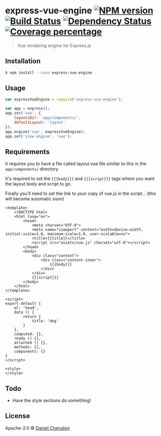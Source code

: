 
# express-vue-engine [![NPM version][npm-image]][npm-url] [![Build Status][travis-image]][travis-url] [![Dependency Status][daviddm-image]][daviddm-url] [![Coverage percentage][coveralls-image]][coveralls-url]
> Vue rendering engine for Express.js

## Installation

```sh
$ npm install --save express-vue-engine
```

## Usage

```js
var expressVueEngine = require('express-vue-engine');

var app = express();
app.set('vue', {
    layoutsDir: 'app/components/',
    defaultLayout: 'layout'
});
app.engine('vue', expressVueEngine);
app.set('view engine', 'vue');
```

## Requirements

It requires you to have a file called layout.vue file similar to this in the `app/components/` directory

It's required to set the `{{{body}}}` and `{{{script}}}` tags where you want the layout body and script to go.

Finally you'll need to set the link to your copy of vue.js in the script... (this will become automatic soon)

```vue
<template>
    <!DOCTYPE html>
    <html lang="en">
        <head>
            <meta charset="UTF-8">
            <meta name="viewport" content="width=device-width, initial-scale=1.0, maximum-scale=1.0, user-scalable=no">
            <title>{{title}}</title>
            <script src="assets/vue.js" charset="utf-8"></script>
        </head>
        <body>
            <div class="content">
                <div class="content-inner">
                    {{{body}}}
                </div>
            </div>
            {{{script}}}
        </body>
    </html>
</template>

<script>
export default {
    el: 'head',
    data () {
        return {
            title: 'dog'
        }
    },
    computed: {},
    ready () {},
    attached () {},
    methods: {},
    components: {}
}
</script>

<style>
</style>
```

## Todo

- Have the style sections do something!

## License

Apache-2.0 © [Daniel Cherubini](https://cherubini.casa)


[npm-image]: https://badge.fury.io/js/express-vue-engine.svg
[npm-url]: https://npmjs.org/package/express-vue-engine
[travis-image]: https://travis-ci.org/danmademe/express-vue-engine.svg?branch=master
[travis-url]: https://travis-ci.org/danmademe/express-vue-engine
[daviddm-image]: https://david-dm.org/danmademe/express-vue-engine.svg?theme=shields.io
[daviddm-url]: https://david-dm.org/danmademe/express-vue-engine
[coveralls-image]: https://coveralls.io/repos/danmademe/express-vue-engine/badge.svg
[coveralls-url]: https://coveralls.io/r/danmademe/express-vue-engine
